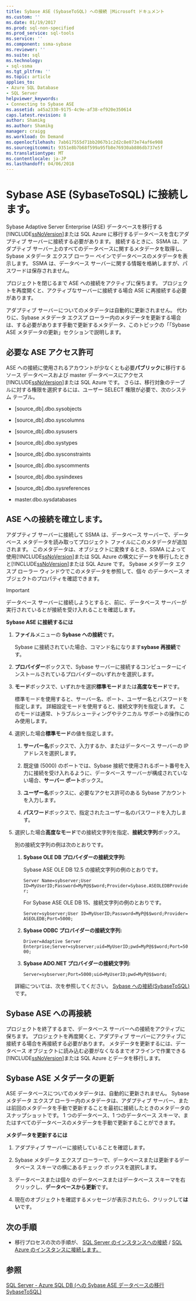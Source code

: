 ```yaml
---
title: Sybase ASE (SybaseToSQL) への接続 |Microsoft ドキュメント
ms.custom: ''
ms.date: 01/19/2017
ms.prod: sql-non-specified
ms.prod_service: sql-tools
ms.service: ''
ms.component: ssma-sybase
ms.reviewer: ''
ms.suite: sql
ms.technology:
- sql-ssma
ms.tgt_pltfrm: ''
ms.topic: article
applies_to:
- Azure SQL Database
- SQL Server
helpviewer_keywords:
- Connecting to Sybase ASE
ms.assetid: a45a2330-9175-4c9e-af38-ef920e350614
caps.latest.revision: 8
author: Shamikg
ms.author: Shamikg
manager: craigg
ms.workload: On Demand
ms.openlocfilehash: 7ab617555d71bb2067b1c2d2c8e073e74af6e908
ms.sourcegitcommit: 9351e8b7b68f599a95fb8e76930ab886db737e5f
ms.translationtype: MT
ms.contentlocale: ja-JP
ms.lasthandoff: 04/06/2018
---
```

# <a name="connecting-to-sybase-ase-sybasetosql"></a>Sybase ASE (SybaseToSQL) に接続します。
Sybase Adaptive Server Enterprise (ASE) データベースを移行する[!INCLUDE[ssNoVersion](../../includes/ssnoversion_md.md)]または SQL Azure に移行するデータベースを含むアダプティブ サーバーに接続する必要があります。 接続するときに、SSMA は、アダプティブ サーバー上のすべてのデータベースに関するメタデータを取得し、Sybase メタデータ エクスプ ローラー ペインでデータベースのメタデータを表示します。 SSMA は、データベース サーバーに関する情報を格納しますが、パスワードは保存されません。  
  
プロジェクトを閉じるまで ASE への接続をアクティブに保ちます。 プロジェクトを再度開くと、アクティブなサーバーに接続する場合 ASE に再接続する必要があります。  
  
アダプティブ サーバーについてのメタデータは自動的に更新されません。 代わりに、Sybase メタデータ エクスプ ローラー内のメタデータを更新する場合は、する必要があります手動で更新するメタデータ、このトピックの「「Sybase ASE メタデータの更新」セクションで説明します。  
  
## <a name="required-ase-permissions"></a>必要な ASE アクセス許可  
ASE への接続に使用されるアカウントが少なくとも必要**パブリック**に移行するソース データベースおよび master データベースにアクセス[!INCLUDE[ssNoVersion](../../includes/ssnoversion_md.md)]または SQL Azure です。 さらは、移行対象のテーブルに対する権限を選択するには、ユーザー SELECT 権限が必要で、次のシステム テーブル。  
  
-   [source_db].dbo.sysobjects  
  
-   [source_db].dbo.syscolumns  
  
-   [source_db].dbo.sysusers  
  
-   [source_db].dbo.systypes  
  
-   [source_db].dbo.sysconstraints  
  
-   [source_db].dbo.syscomments  
  
-   [source_db].dbo.sysindexes  
  
-   [source_db].dbo.sysreferences  
  
-   master.dbo.sysdatabases  
  
## <a name="establishing-a-connection-to-ase"></a>ASE への接続を確立します。  
アダプティブ サーバーに接続して SSMA は、データベース サーバーで、データベース メタデータを読み取ってプロジェクト ファイルにこのメタデータが追加されます。 このメタデータは、オブジェクトに変換するとき、SSMA によって使用[!INCLUDE[ssNoVersion](../../includes/ssnoversion_md.md)]または SQL Azure の構文にデータを移行したときと[!INCLUDE[ssNoVersion](../../includes/ssnoversion_md.md)]または SQL Azure です。 Sybase メタデータ エクスプ ローラー ウィンドウでこのメタデータを参照して、個々 のデータベース オブジェクトのプロパティを確認できます。  
  
> [!IMPORTANT]  
> データベース サーバーに接続しようとすると、前に、データベース サーバーが実行されているとが接続を受け入れることを確認します。  
  
**Sybase ASE に接続するには**  
  
1.  **ファイル**メニューの  **Sybase への接続**です。  
  
    Sybase に接続されていた場合、コマンド名になります**sybase 再接続**です。  
  
2.  **プロバイダー**ボックスで、Sybase サーバーに接続するコンピューターにインストールされているプロバイダーのいずれかを選択します。  
  
3.  **モード**ボックスで、いずれかを選択**標準モード**または**高度なモード**です。  
  
    標準モードを使用すると、サーバー名、ポート、ユーザー名とパスワードを指定します。 詳細設定モードを使用すると、接続文字列を指定します。 このモードは通常、トラブルシューティングやテクニカル サポートの操作にのみ使用します。  
  
4.  選択した場合**標準モード**の値を指定します。  
  
    1.  **サーバー名**ボックスで、入力するか、またはデータベース サーバーの IP アドレスを選択します。  
  
    2.  既定値 (5000) のポートでは、Sybase 接続で使用されるポート番号を入力に接続を受け入れるように、データベース サーバーが構成されていない場合、**サーバー ポート**ボックス。  
  
    3.  **ユーザー名**ボックスに、必要なアクセス許可のある Sybase アカウントを入力します。  
  
    4.  **パスワード**ボックスで、指定されたユーザー名のパスワードを入力します。  
  
5.  選択した場合**高度なモード**での接続文字列を指定、**接続文字列**ボックス。  
  
    別の接続文字列の例は次のとおりです。  
  
    1.  **Sybase OLE DB プロバイダーの接続文字列:**  
  
        Sybase ASE OLE DB 12.5 の接続文字列の例のとおりです。  
  
        `Server Name=sybserver;User ID=MyUserID;Password=MyP@$$word;Provider=Sybase.ASEOLEDBProvider;`  
  
        For Sybase ASE OLE DB 15、接続文字列の例のとおりです。  
  
        `Server=sybserver;User ID=MyUserID;Password=MyP@$$word;Provider= ASEOLEDB;Port=5000;`  
  
    2.  **Sybase ODBC プロバイダーの接続文字列:**  
  
        `Driver=Adaptive Server Enterprise;Server=sybserver;uid=MyUserID;pwd=MyP@$$word;Port=5000;`  
  
    3.  **Sybase ADO.NET プロバイダーの接続文字列:**  
  
        `Server=sybserver;Port=5000;uid=MyUserID;pwd=MyP@$$word;`  
  
    詳細については、次を参照してください。 [Sybase への接続&#40;SybaseToSQL&#41;](../../ssma/sybase/connect-to-sybase-sybasetosql.md)です。  
  
## <a name="reconnecting-to-sybase-ase"></a>Sybase ASE への再接続  
プロジェクトを終了するまで、データベース サーバーへの接続をアクティブに保ちます。 プロジェクトを再度開くと、アダプティブ サーバーにアクティブに接続する場合を再接続する必要があります。 メタデータを更新するには、データベース オブジェクトに読み込む必要がなくなるまでオフラインで作業できる[!INCLUDE[ssNoVersion](../../includes/ssnoversion_md.md)]または SQL Azure とデータを移行します。  
  
## <a name="refreshing-sybase-ase-metadata"></a>Sybase ASE メタデータの更新  
ASE データベースについてのメタデータは、自動的に更新されません。 Sybase メタデータ エクスプ ローラー内のメタデータは、アダプティブ サーバー、または前回のメタデータを手動で更新することを最初に接続したときのメタデータのスナップショットです。 1 つのデータベース、1 つのデータベース スキーマ、またはすべてのデータベースのメタデータを手動で更新することができます。  
  
**メタデータを更新するには**  
  
1.  アダプティブ サーバーに接続していることを確認します。  
  
2.  Sybase メタデータ エクスプ ローラーで、データベースまたは更新するデータベース スキーマの横にあるチェック ボックスを選択します。  
  
3.  データベースまたは個々 のデータベースまたはデータベース スキーマを右クリックし、**データベースから更新**です。  
  
4.  現在のオブジェクトを確認するメッセージが表示されたら、クリックして**はい**です。  
  
## <a name="next-step"></a>次の手順  
  
-   移行プロセスの次の手順が、 [SQL Server のインスタンスへの接続](http://msdn.microsoft.com/en-us/dd368a1a-45b0-40e9-b4d3-5cdb48c26606) / [SQL Azure のインスタンスに接続します。](http://msdn.microsoft.com/en-us/9e77e4b0-40c0-455c-8431-ca5d43849aa7)  
  
## <a name="see-also"></a>参照  
[SQL Server - Azure SQL DB &#40;への Sybase ASE データベースの移行SybaseToSQL&#41;](../../ssma/sybase/migrating-sybase-ase-databases-to-sql-server-azure-sql-db-sybasetosql.md)  
  
